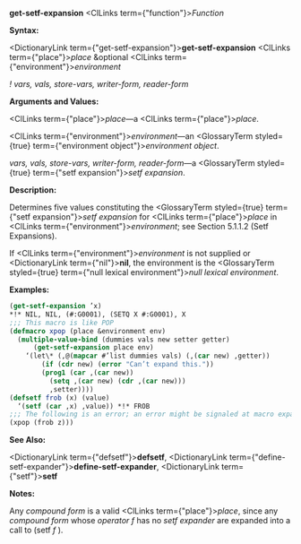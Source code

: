 **get-setf-expansion** <ClLinks  term={"function"}><i>Function</i></ClLinks> 



**Syntax:** 



<DictionaryLink  term={"get-setf-expansion"}><b>get-setf-expansion</b></DictionaryLink> <ClLinks  term={"place"}><i>place</i></ClLinks> &amp;optional <ClLinks  term={"environment"}><i>environment</i></ClLinks> 



*! vars, vals, store-vars, writer-form, reader-form* 



**Arguments and Values:** 



<ClLinks  term={"place"}><i>place</i></ClLinks>—a <ClLinks  term={"place"}><i>place</i></ClLinks>. 



<ClLinks  term={"environment"}><i>environment</i></ClLinks>—an <GlossaryTerm styled={true} term={"environment object"}><i>environment object</i></GlossaryTerm>. 



*vars, vals, store-vars, writer-form, reader-form*—a <GlossaryTerm styled={true} term={"setf expansion"}><i>setf expansion</i></GlossaryTerm>. 



**Description:** 



Determines five values constituting the <GlossaryTerm styled={true} term={"setf expansion"}><i>setf expansion</i></GlossaryTerm> for <ClLinks  term={"place"}><i>place</i></ClLinks> in <ClLinks  term={"environment"}><i>environment</i></ClLinks>; see Section 5.1.1.2 (Setf Expansions). 







 



 



If <ClLinks  term={"environment"}><i>environment</i></ClLinks> is not supplied or <DictionaryLink  term={"nil"}><b>nil</b></DictionaryLink>, the environment is the <GlossaryTerm styled={true} term={"null lexical environment"}><i>null lexical environment</i></GlossaryTerm>. 

**Examples:**
```lisp
(get-setf-expansion ’x) 
*!* NIL, NIL, (#:G0001), (SETQ X #:G0001), X 
;;; This macro is like POP 
(defmacro xpop (place &environment env) 
  (multiple-value-bind (dummies vals new setter getter) 
      (get-setf-expansion place env) 
    ‘(let\* (,@(mapcar #’list dummies vals) (,(car new) ,getter)) 
	    (if (cdr new) (error "Can’t expand this.")) 
	    (prog1 (car ,(car new)) 
	      (setq ,(car new) (cdr ,(car new))) 
	      ,setter)))) 
(defsetf frob (x) (value) 
  ‘(setf (car ,x) ,value)) *!* FROB 
;;; The following is an error; an error might be signaled at macro expansion time (flet ((frob (x) (cdr x))) ;Invalid 
(xpop (frob z))) 
```
**See Also:** 



<DictionaryLink  term={"defsetf"}><b>defsetf</b></DictionaryLink>, <DictionaryLink  term={"define-setf-expander"}><b>define-setf-expander</b></DictionaryLink>, <DictionaryLink  term={"setf"}><b>setf</b></DictionaryLink> 



**Notes:** 



Any *compound form* is a valid <ClLinks  term={"place"}><i>place</i></ClLinks>, since any *compound form* whose *operator f* has no *setf expander* are expanded into a call to (setf *f* ). 



